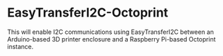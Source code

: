 # EasyTransferI2C-Octoprint
This will enable I2C communications using EasyTransferI2C between an Arduino-based 3D printer enclosure and a Raspberry Pi-based Octoprint instance.
